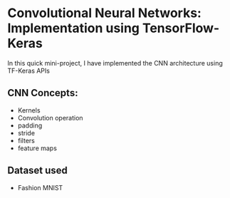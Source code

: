 # Convolutional Neural Networks: Implementation using TensorFlow-Keras

In this quick mini-project, I have implemented the CNN architecture using TF-Keras APIs
## CNN Concepts:
- Kernels
- Convolution operation
- padding
- stride
- filters
- feature maps


## Dataset used
- Fashion MNIST


